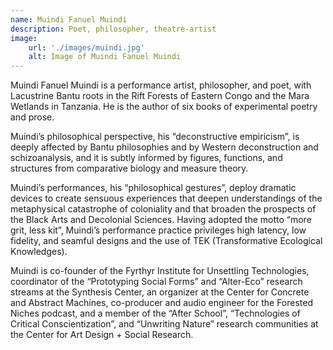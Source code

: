 ```yaml
---
name: Muindi Fanuel Muindi
description: Poet, philosopher, theatre-artist
image:
    url: './images/muindi.jpg'
    alt: Image of Muindi Fanuel Muindi
---
```


Muindi Fanuel Muindi is a performance artist, philosopher, and poet, with Lacustrine Bantu roots in the Rift Forests of Eastern Congo and the Mara Wetlands in Tanzania. He is the author of six books of experimental poetry and prose.

Muindi’s philosophical perspective, his “deconstructive empiricism”, is deeply affected by Bantu philosophies and by Western deconstruction and schizoanalysis, and it is subtly informed by figures, functions, and structures from comparative biology and measure theory.

Muindi’s performances, his “philosophical gestures”, deploy dramatic devices to create sensuous experiences that deepen understandings of the metaphysical catastrophe of coloniality and that broaden the prospects of the Black Arts and Decolonial Sciences. Having adopted the motto “more grit, less kit”, Muindi’s performance practice privileges high latency, low fidelity, and seamful designs and the use of TEK (Transformative Ecological Knowledges).

Muindi is co-founder of the Fyrthyr Institute for Unsettling Technologies, coordinator of the “Prototyping Social Forms” and “Alter-Eco” research streams at the Synthesis Center, an organizer at the Center for Concrete and Abstract Machines, co-producer and audio engineer for the Forested Niches podcast, and a member of the “After School”, “Technologies of Critical Conscientization”, and “Unwriting Nature” research communities at the Center for Art Design + Social Research.
